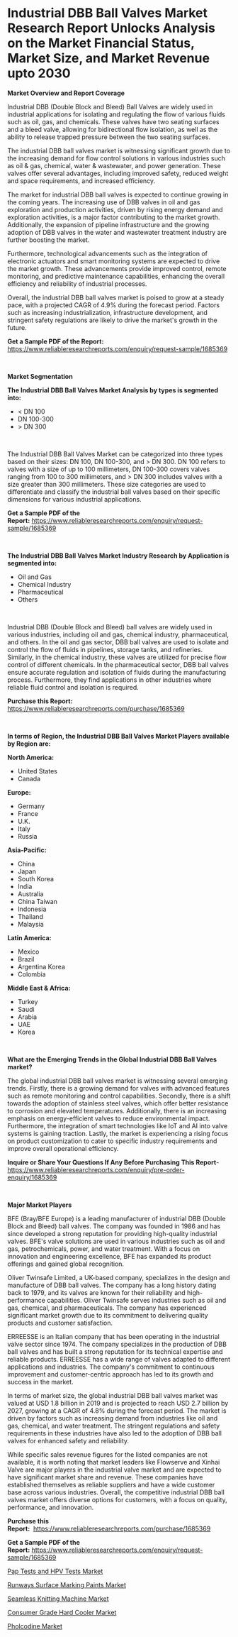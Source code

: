 <p><h1>Industrial DBB Ball Valves Market Research Report Unlocks Analysis on the Market Financial Status, Market Size, and Market Revenue upto 2030</h1></p><p><strong>Market Overview and Report Coverage</strong></p>
<p><p>Industrial DBB (Double Block and Bleed) Ball Valves are widely used in industrial applications for isolating and regulating the flow of various fluids such as oil, gas, and chemicals. These valves have two seating surfaces and a bleed valve, allowing for bidirectional flow isolation, as well as the ability to release trapped pressure between the two seating surfaces.</p><p>The industrial DBB ball valves market is witnessing significant growth due to the increasing demand for flow control solutions in various industries such as oil & gas, chemical, water & wastewater, and power generation. These valves offer several advantages, including improved safety, reduced weight and space requirements, and increased efficiency.</p><p>The market for industrial DBB ball valves is expected to continue growing in the coming years. The increasing use of DBB valves in oil and gas exploration and production activities, driven by rising energy demand and exploration activities, is a major factor contributing to the market growth. Additionally, the expansion of pipeline infrastructure and the growing adoption of DBB valves in the water and wastewater treatment industry are further boosting the market.</p><p>Furthermore, technological advancements such as the integration of electronic actuators and smart monitoring systems are expected to drive the market growth. These advancements provide improved control, remote monitoring, and predictive maintenance capabilities, enhancing the overall efficiency and reliability of industrial processes.</p><p>Overall, the industrial DBB ball valves market is poised to grow at a steady pace, with a projected CAGR of 4.9% during the forecast period. Factors such as increasing industrialization, infrastructure development, and stringent safety regulations are likely to drive the market's growth in the future.</p></p>
<p><strong>Get a Sample PDF of the Report:</strong> <a href="https://www.reliableresearchreports.com/enquiry/request-sample/1685369">https://www.reliableresearchreports.com/enquiry/request-sample/1685369</a></p>
<p>&nbsp;</p>
<p><strong>Market Segmentation</strong></p>
<p><strong>The Industrial DBB Ball Valves Market Analysis by types is segmented into:</strong></p>
<p><ul><li>< DN 100</li><li>DN 100-300</li><li>> DN 300</li></ul></p>
<p>&nbsp;</p>
<p><p>The Industrial DBB Ball Valves Market can be categorized into three types based on their sizes: DN 100, DN 100-300, and > DN 300. DN 100 refers to valves with a size of up to 100 millimeters, DN 100-300 covers valves ranging from 100 to 300 millimeters, and > DN 300 includes valves with a size greater than 300 millimeters. These size categories are used to differentiate and classify the industrial ball valves based on their specific dimensions for various industrial applications.</p></p>
<p><strong>Get a Sample PDF of the Report:</strong>&nbsp;<a href="https://www.reliableresearchreports.com/enquiry/request-sample/1685369">https://www.reliableresearchreports.com/enquiry/request-sample/1685369</a></p>
<p>&nbsp;</p>
<p><strong>The Industrial DBB Ball Valves Market Industry Research by Application is segmented into:</strong></p>
<p><ul><li>Oil and Gas</li><li>Chemical Industry</li><li>Pharmaceutical</li><li>Others</li></ul></p>
<p>&nbsp;</p>
<p><p>Industrial DBB (Double Block and Bleed) ball valves are widely used in various industries, including oil and gas, chemical industry, pharmaceutical, and others. In the oil and gas sector, DBB ball valves are used to isolate and control the flow of fluids in pipelines, storage tanks, and refineries. Similarly, in the chemical industry, these valves are utilized for precise flow control of different chemicals. In the pharmaceutical sector, DBB ball valves ensure accurate regulation and isolation of fluids during the manufacturing process. Furthermore, they find applications in other industries where reliable fluid control and isolation is required.</p></p>
<p><strong>Purchase this Report:</strong>&nbsp; <a href="https://www.reliableresearchreports.com/purchase/1685369">https://www.reliableresearchreports.com/purchase/1685369</a></p>
<p>&nbsp;</p>
<p><strong>In terms of Region, the Industrial DBB Ball Valves Market Players available by Region are:</strong></p>
<p>
    <p> <strong> North America: </strong>
        <ul>
            <li>United States</li>
            <li>Canada</li>
        </ul>
        </p> 
    <p> <strong> Europe: </strong>
        <ul>
            <li>Germany</li>
            <li>France</li>
            <li>U.K.</li>
            <li>Italy</li>
            <li>Russia</li>
        </ul>
        </p> 
    <p> <strong> Asia-Pacific: </strong>
        <ul>
            <li>China</li>
            <li>Japan</li>
            <li>South Korea</li>
            <li>India</li>
            <li>Australia</li>
            <li>China Taiwan</li>
            <li>Indonesia</li>
            <li>Thailand</li>
            <li>Malaysia</li>
        </ul>
        </p> 
    <p> <strong> Latin America: </strong>
        <ul>
            <li>Mexico</li>
            <li>Brazil</li>
            <li>Argentina Korea</li>
            <li>Colombia</li>
        </ul>
        </p> 
    <p> <strong> Middle East & Africa: </strong>
        <ul>
            <li>Turkey</li>
            <li>Saudi</li>
            <li>Arabia</li>
            <li>UAE</li>
            <li>Korea</li>
        </ul>
    </p>
    </p>
<p>&nbsp;</p>
<p><strong>What are the Emerging Trends in the Global Industrial DBB Ball Valves market?</strong></p>
<p><p>The global industrial DBB ball valves market is witnessing several emerging trends. Firstly, there is a growing demand for valves with advanced features such as remote monitoring and control capabilities. Secondly, there is a shift towards the adoption of stainless steel valves, which offer better resistance to corrosion and elevated temperatures. Additionally, there is an increasing emphasis on energy-efficient valves to reduce environmental impact. Furthermore, the integration of smart technologies like IoT and AI into valve systems is gaining traction. Lastly, the market is experiencing a rising focus on product customization to cater to specific industry requirements and improve overall operational efficiency.</p></p>
<p><strong>Inquire or Share Your Questions If Any Before Purchasing This Report</strong>- <a href="https://www.reliableresearchreports.com/enquiry/pre-order-enquiry/1685369">https://www.reliableresearchreports.com/enquiry/pre-order-enquiry/1685369</a></p>
<p>&nbsp;</p>
<p><strong>Major Market Players</strong></p>
<p><p>BFE (Bray/BFE Europe) is a leading manufacturer of industrial DBB (Double Block and Bleed) ball valves. The company was founded in 1986 and has since developed a strong reputation for providing high-quality industrial valves. BFE's valve solutions are used in various industries such as oil and gas, petrochemicals, power, and water treatment. With a focus on innovation and engineering excellence, BFE has expanded its product offerings and gained global recognition.</p><p>Oliver Twinsafe Limited, a UK-based company, specializes in the design and manufacture of DBB ball valves. The company has a long history dating back to 1979, and its valves are known for their reliability and high-performance capabilities. Oliver Twinsafe serves industries such as oil and gas, chemical, and pharmaceuticals. The company has experienced significant market growth due to its commitment to delivering quality products and customer satisfaction.</p><p>ERREESSE is an Italian company that has been operating in the industrial valve sector since 1974. The company specializes in the production of DBB ball valves and has built a strong reputation for its technical expertise and reliable products. ERREESSE has a wide range of valves adapted to different applications and industries. The company's commitment to continuous improvement and customer-centric approach has led to its growth and success in the market.</p><p>In terms of market size, the global industrial DBB ball valves market was valued at USD 1.8 billion in 2019 and is projected to reach USD 2.7 billion by 2027, growing at a CAGR of 4.8% during the forecast period. The market is driven by factors such as increasing demand from industries like oil and gas, chemical, and water treatment. The stringent regulations and safety requirements in these industries have also led to the adoption of DBB ball valves for enhanced safety and reliability.</p><p>While specific sales revenue figures for the listed companies are not available, it is worth noting that market leaders like Flowserve and Xinhai Valve are major players in the industrial valve market and are expected to have significant market share and revenue. These companies have established themselves as reliable suppliers and have a wide customer base across various industries. Overall, the competitive industrial DBB ball valves market offers diverse options for customers, with a focus on quality, performance, and innovation.</p></p>
<p><strong>Purchase this Report:</strong>&nbsp;&nbsp;<a href="https://www.reliableresearchreports.com/purchase/1685369">https://www.reliableresearchreports.com/purchase/1685369</a></p>
<p></p>
<p><strong>Get a Sample PDF of the Report:</strong>&nbsp;<a href="https://www.reliableresearchreports.com/enquiry/request-sample/1685369">https://www.reliableresearchreports.com/enquiry/request-sample/1685369</a></p>
<p><p><a href="https://www.linkedin.com/pulse/pap-tests-hpv-market-size-growth-forecast-from-2023-2030-sgaee/">Pap Tests and HPV Tests Market</a></p><p><a href="https://github.com/ashepherd82/Market-Research-Report-List-1/blob/main/runways-surface-marking-paints-market.md">Runways Surface Marking Paints Market</a></p><p><a href="https://medium.com/@rfadda741254/seamless-knitting-machine-market-size-growth-forecast-2023-2030-4d04ca065d26">Seamless Knitting Machine Market</a></p><p><a href="https://github.com/FassouRP/Market-Research-Report-List-1/blob/main/consumer-grade-hard-cooler-market.md">Consumer Grade Hard Cooler Market</a></p><p><a href="https://medium.com/@fifth.dress.cause/pholcodine-market-insights-into-market-cagr-market-trends-and-growth-strategies-468ab3b65f67">Pholcodine Market</a></p></p>